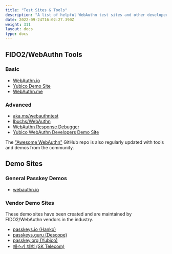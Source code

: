 ```yaml
---
title: "Test Sites & Tools"
description: "A list of helpful WebAuthn test sites and other developer tools."
date: 2022-09-24T16:02:27.390Z
weight: 311
layout: docs
type: docs
---
```


## FIDO2/WebAuthn Tools

### Basic

- [WebAuthn.io](https://webauthn.io)
- [Yubico Demo Site](https://demo.yubico.com/webauthn-technical/)
- [WebAuthn.me](https://webauthn.me/)

### Advanced

- [aka.ms/webauthntest](https://aka.ms/webauthntest)
- [lbuchs/WebAuthn](https://webauthn.lubu.ch/_test/client.html)
- [WebAuthn Response Debugger](https://debugger.simplewebauthn.dev/)
- [Yubico WebAuthn Developers Demo Site](https://demo.yubico.com/webauthn-developers)

The ["Awesome WebAuthn"](https://github.com/herrjemand/awesome-webauthn) GitHub repo is also regularly updated with tools and demos from the community.

## Demo Sites

### General Passkey Demos

- [webauthn.io](https://webauthn.io)

### Vendor Demo Sites

These demo sites have been created and are maintained by FIDO2/WebAuthn vendors in the industry.

- [passkeys.io (Hanko)](https://www.passkeys.io/)
- [passkeys.guru (Descope)](https://passkeys.guru/)
- [passkey.org (Yubico)](https://passkey.org)
- [패스키 체험 (SK Telecom)](https://www.passkey-sktelecom.com/experience)
